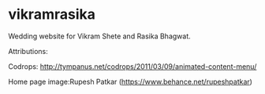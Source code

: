 # vikramrasika
Wedding website for Vikram Shete and Rasika Bhagwat.

Attributions:

Codrops: http://tympanus.net/codrops/2011/03/09/animated-content-menu/

Home page image:Rupesh Patkar (https://www.behance.net/rupeshpatkar)
